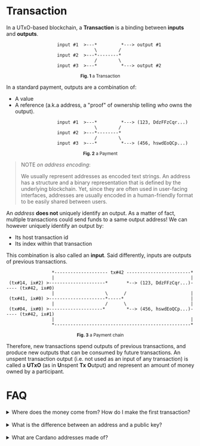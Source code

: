 # Transaction 

In a UTxO-based blockchain, a **Transaction** is a binding between **inputs** and **outputs**. 


```
                   input #1  >---*         *---> output #1 
                                 \        /
                   input #2  >---*--------* 
                                 /        \
                   input #3  >---*         *---> output #2
```

<p align="center">
  <small><strong>Fig. 1</strong> a Transaction</small>
</p>

In a standard payment, outputs are a combination of:

- A value
- A reference (a.k.a address, a "proof" of ownership telling _who_ owns the output).

```
                   input #1  >---*         *---> (123, DdzFFzCqr...) 
                                 \        /
                   input #2  >---*--------* 
                                 /        \
                   input #3  >---*         *---> (456, hswdEoQCp...) 
```

<p align="center">
  <small><strong>Fig. 2</strong> a Payment</small>
</p>
 
> NOTE _on address encoding_:
>
> We usually represent addresses as encoded text strings. An address has a structure
> and a binary representation that is defined by the underlying blockchain. Yet, since 
> they are often used in user-facing interfaces, addresses are usually encoded in a 
> human-friendly format to be easily shared between users.

An _address_ **does not** uniquely identify an output. As a matter of fact, multiple
transactions could send funds to a same output address! We can however uniquely identify
an output by:

- Its host transaction id
- Its index within that transaction

This combination is also called an **input**. Said differently, inputs are
outputs of previous transactions. 


```
                 *-------------------- tx#42 ------------------------*
                 |                                                   |
 (tx#14, ix#2) >---------------------*       *--> (123, DdzFFzCqr...)----- (tx#42, ix#0)
                 |                   \      /                        |
 (tx#41, ix#0) >---------------------*-----*                         |
                 |                   /      \                        |
 (tx#04, ix#0) >--------------------*        *--> (456, hswdEoQCp...)----- (tx#42, ix#1)
                 |                                                   |
                 *---------------------------------------------------*

```

<p align="center">
  <small><strong>Fig. 3</strong> a Payment chain</small>
</p>


Therefore, new transactions spend outputs of previous transactions, and produce
new outputs that can be consumed by future transactions. An unspent transaction
output (i.e. not used as an input of any transaction) is called a **UTxO** (as
in **U**nspent **Tx** **O**utput) and represent an amount of money owned by a 
participant. 




# FAQ

<details>
  <summary>Where does the money come from? How do I make the first transaction?</summary>

  When bootstrapping a blockchain, some initial funds can be distributed among
  an initial set of stakeholders. This is usually the result of an **I**nitial
  **C**oin **O**ffering or, an agreement between multiple parties. In practice
  it means that, the genesis block of a blockchain may already contain some
  UTxOs belonging to various stakeholders.

  Beside, core nodes running the protocol and producing blocks are allowed to
  insert in every block minted (resp. mined) called a **coinbase** transaction.
  This transaction has no inputs but follows specific rules fixed by the
  protocol and is used as an incentive to encourage participants to engage in
  the protocol.
</details>

<br/>

<details>
  <summary>What is the difference between an address and a public key?</summary>

  In a very simple system that would only support payment transactions, public key
  could be substituted for addresses. In practice, addresses are meant to hold some
  extra pieces of information that are useful for other aspect of the protocol.
  For instance, in Cardano in the Shelley era, addresses also contains:

  - A network discriminant tag, to distinguish addresses between a testNet and the
    MainNet and avoid unfortunate mistakes.

  - A stake reference to take part in delegation.

  Addresses may also be used to trigger smart contracts, in which case, they'll rather
  refer to a hash of particular script rather than a public key. 

  In a nutshell, a public key is a piece of information that enables a stakeholder to
  prove he owns a particular UTxO. An address is a data-structure which contain various
  pieces of information, for example, a (reference to a) public key. 
</details>

<br/>

<details>
  <summary>What are Cardano addresses made of?</summary>

  See:

  - [About Address Format - Byron](https://github.com/input-output-hk/cardano-wallet/wiki/About-Address-Format---Byron)
  - [About Address Format - Shelley](https://github.com/input-output-hk/implementation-decisions/blob/master/text/0001-address.md)
</details>
